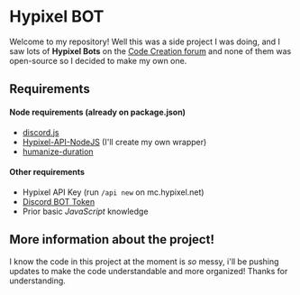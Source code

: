 # Hypixel BOT
Welcome to my repository! Well this was a side project I was doing, and I saw lots of **Hypixel Bots** on the [Code Creation forum](https://hypixel.net/forums/code-creations.65/)
and none of them was open-source so I decided to make my own one.

## Requirements
#### Node requirements (already on package.json)
* [discord.js](https://www.npmjs.com/package/discord.js)
* [Hypixel-API-NodeJS](https://www.npmjs.com/package/hypixel-api-nodejs) (I'll create my own wrapper)
* [humanize-duration](https://www.npmjs.com/package/humanize-duration)
#### Other requirements
* Hypixel API Key (run `/api new` on mc.hypixel.net)
* [Discord BOT Token](https://discord.com/developers/applications/me)
* Prior basic *JavaScript* knowledge

## More information about the project!
I know the code in this project at the moment is *so* messy, i'll be pushing updates to make the code understandable and more organized!
Thanks for understanding.
